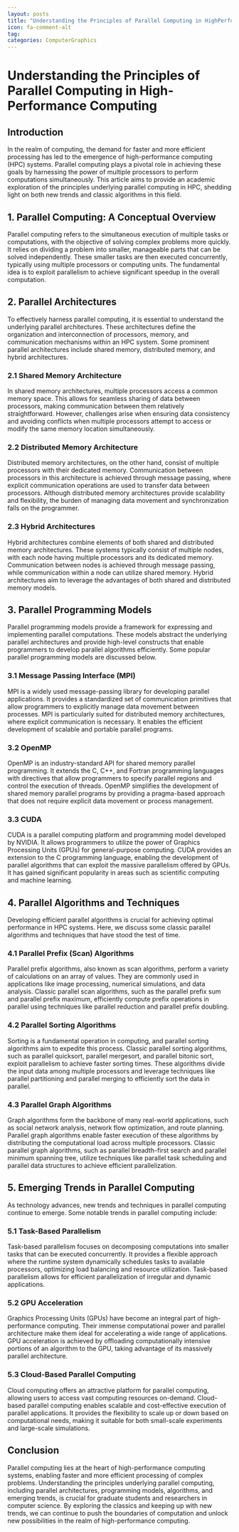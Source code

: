 ```yaml
---
layout: posts
title: "Understanding the Principles of Parallel Computing in HighPerformance Computing"
icon: fa-comment-alt
tag:      
categories: ComputerGraphics
---
```



# Understanding the Principles of Parallel Computing in High-Performance Computing

## Introduction
In the realm of computing, the demand for faster and more efficient processing has led to the emergence of high-performance computing (HPC) systems. Parallel computing plays a pivotal role in achieving these goals by harnessing the power of multiple processors to perform computations simultaneously. This article aims to provide an academic exploration of the principles underlying parallel computing in HPC, shedding light on both new trends and classic algorithms in this field.

## 1. Parallel Computing: A Conceptual Overview
Parallel computing refers to the simultaneous execution of multiple tasks or computations, with the objective of solving complex problems more quickly. It relies on dividing a problem into smaller, manageable parts that can be solved independently. These smaller tasks are then executed concurrently, typically using multiple processors or computing units. The fundamental idea is to exploit parallelism to achieve significant speedup in the overall computation.

## 2. Parallel Architectures
To effectively harness parallel computing, it is essential to understand the underlying parallel architectures. These architectures define the organization and interconnection of processors, memory, and communication mechanisms within an HPC system. Some prominent parallel architectures include shared memory, distributed memory, and hybrid architectures.

### 2.1 Shared Memory Architecture
In shared memory architectures, multiple processors access a common memory space. This allows for seamless sharing of data between processors, making communication between them relatively straightforward. However, challenges arise when ensuring data consistency and avoiding conflicts when multiple processors attempt to access or modify the same memory location simultaneously.

### 2.2 Distributed Memory Architecture
Distributed memory architectures, on the other hand, consist of multiple processors with their dedicated memory. Communication between processors in this architecture is achieved through message passing, where explicit communication operations are used to transfer data between processors. Although distributed memory architectures provide scalability and flexibility, the burden of managing data movement and synchronization falls on the programmer.

### 2.3 Hybrid Architectures
Hybrid architectures combine elements of both shared and distributed memory architectures. These systems typically consist of multiple nodes, with each node having multiple processors and its dedicated memory. Communication between nodes is achieved through message passing, while communication within a node can utilize shared memory. Hybrid architectures aim to leverage the advantages of both shared and distributed memory models.

## 3. Parallel Programming Models
Parallel programming models provide a framework for expressing and implementing parallel computations. These models abstract the underlying parallel architectures and provide high-level constructs that enable programmers to develop parallel algorithms efficiently. Some popular parallel programming models are discussed below.

### 3.1 Message Passing Interface (MPI)
MPI is a widely used message-passing library for developing parallel applications. It provides a standardized set of communication primitives that allow programmers to explicitly manage data movement between processes. MPI is particularly suited for distributed memory architectures, where explicit communication is necessary. It enables the efficient development of scalable and portable parallel programs.

### 3.2 OpenMP
OpenMP is an industry-standard API for shared memory parallel programming. It extends the C, C++, and Fortran programming languages with directives that allow programmers to specify parallel regions and control the execution of threads. OpenMP simplifies the development of shared memory parallel programs by providing a pragma-based approach that does not require explicit data movement or process management.

### 3.3 CUDA
CUDA is a parallel computing platform and programming model developed by NVIDIA. It allows programmers to utilize the power of Graphics Processing Units (GPUs) for general-purpose computing. CUDA provides an extension to the C programming language, enabling the development of parallel algorithms that can exploit the massive parallelism offered by GPUs. It has gained significant popularity in areas such as scientific computing and machine learning.

## 4. Parallel Algorithms and Techniques
Developing efficient parallel algorithms is crucial for achieving optimal performance in HPC systems. Here, we discuss some classic parallel algorithms and techniques that have stood the test of time.

### 4.1 Parallel Prefix (Scan) Algorithms
Parallel prefix algorithms, also known as scan algorithms, perform a variety of calculations on an array of values. They are commonly used in applications like image processing, numerical simulations, and data analysis. Classic parallel scan algorithms, such as the parallel prefix sum and parallel prefix maximum, efficiently compute prefix operations in parallel using techniques like parallel reduction and parallel prefix doubling.

### 4.2 Parallel Sorting Algorithms
Sorting is a fundamental operation in computing, and parallel sorting algorithms aim to expedite this process. Classic parallel sorting algorithms, such as parallel quicksort, parallel mergesort, and parallel bitonic sort, exploit parallelism to achieve faster sorting times. These algorithms divide the input data among multiple processors and leverage techniques like parallel partitioning and parallel merging to efficiently sort the data in parallel.

### 4.3 Parallel Graph Algorithms
Graph algorithms form the backbone of many real-world applications, such as social network analysis, network flow optimization, and route planning. Parallel graph algorithms enable faster execution of these algorithms by distributing the computational load across multiple processors. Classic parallel graph algorithms, such as parallel breadth-first search and parallel minimum spanning tree, utilize techniques like parallel task scheduling and parallel data structures to achieve efficient parallelization.

## 5. Emerging Trends in Parallel Computing
As technology advances, new trends and techniques in parallel computing continue to emerge. Some notable trends in parallel computing include:

### 5.1 Task-Based Parallelism
Task-based parallelism focuses on decomposing computations into smaller tasks that can be executed concurrently. It provides a flexible approach where the runtime system dynamically schedules tasks to available processors, optimizing load balancing and resource utilization. Task-based parallelism allows for efficient parallelization of irregular and dynamic applications.

### 5.2 GPU Acceleration
Graphics Processing Units (GPUs) have become an integral part of high-performance computing. Their immense computational power and parallel architecture make them ideal for accelerating a wide range of applications. GPU acceleration is achieved by offloading computationally intensive portions of an algorithm to the GPU, taking advantage of its massively parallel architecture.

### 5.3 Cloud-Based Parallel Computing
Cloud computing offers an attractive platform for parallel computing, allowing users to access vast computing resources on-demand. Cloud-based parallel computing enables scalable and cost-effective execution of parallel applications. It provides the flexibility to scale up or down based on computational needs, making it suitable for both small-scale experiments and large-scale simulations.

## Conclusion
Parallel computing lies at the heart of high-performance computing systems, enabling faster and more efficient processing of complex problems. Understanding the principles underlying parallel computing, including parallel architectures, programming models, algorithms, and emerging trends, is crucial for graduate students and researchers in computer science. By exploring the classics and keeping up with new trends, we can continue to push the boundaries of computation and unlock new possibilities in the realm of high-performance computing.